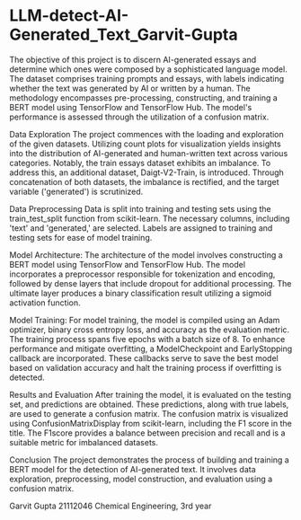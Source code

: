 # LLM-detect-AI-Generated_Text_Garvit-Gupta

The objective of this project is to discern AI-generated essays and determine which ones were composed by a sophisticated language model. The dataset comprises training prompts and essays, with labels indicating whether the text was generated by AI or written by a human. The methodology encompasses pre-processing, constructing, and training a BERT model using TensorFlow and TensorFlow Hub. The model's performance is assessed through the utilization of a confusion matrix.

Data Exploration
The project commences with the loading and exploration of the given datasets. Utilizing count plots for visualization yields insights into the distribution of AI-generated and human-written text across various categories. Notably, the train essays dataset exhibits an imbalance. To address this, an additional dataset, Daigt-V2-Train, is introduced. Through concatenation of both datasets, the imbalance is rectified, and the target variable ('generated') is scrutinized.


Data Preprocessing
Data is split into training and testing sets using the train_test_split function from scikit-learn. The necessary columns, including 'text' and 'generated,' are selected. Labels are assigned to training and testing sets for ease of model training.


Model Architecture:
The architecture of the model involves constructing a BERT model using TensorFlow and TensorFlow Hub. The model incorporates a preprocessor responsible for tokenization and encoding, followed by dense layers that include dropout for additional processing. The ultimate layer produces a binary classification result utilizing a sigmoid activation function.


Model Training:
For model training, the model is compiled using an Adam optimizer, binary cross entropy loss, and accuracy as the evaluation metric. The training process spans five epochs with a batch size of 8. To enhance performance and mitigate overfitting, a ModelCheckpoint and EarlyStopping callback are incorporated. These callbacks serve to save the best model based on validation accuracy and halt the training process if overfitting is detected.


Results and Evaluation
After training the model, it is evaluated on the testing set, and predictions are obtained. These predictions, along with true labels, are used to generate a confusion matrix. The confusion matrix is visualized using ConfusionMatrixDisplay from scikit-learn, including the F1 score in the title. The F1score provides a balance between precision and recall and is a suitable metric for imbalanced datasets.


Conclusion
The project demonstrates the process of building and training a BERT model for the detection of AI-generated text. It involves data exploration, preprocessing, model construction, and evaluation using a confusion matrix.



Garvit Gupta
21112046
Chemical Engineering, 3rd year











